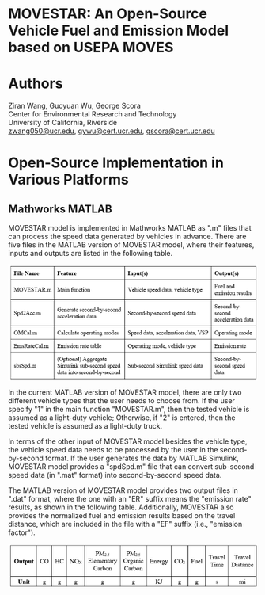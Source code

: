 MOVESTAR: An Open-Source Vehicle Fuel and Emission Model based on USEPA MOVES
============

Authors
============

  Ziran Wang, Guoyuan Wu, George Scora\
  Center for Environmental Research and Technology\
  University of California, Riverside\
  zwang050@ucr.edu, gywu@cert.ucr.edu, gscora@cert.ucr.edu
  

Open-Source Implementation in Various Platforms
===============================================

Mathworks MATLAB
----------------

MOVESTAR model is implemented in Mathworks MATLAB as ".m"
files that can process the speed data generated by vehicles in
advance. There are five files in the MATLAB version of MOVESTAR
model, where their features, inputs and outputs are listed in the 
following table.

<img src="Matlab.PNG" align="middle" width="700"/>

In the current MATLAB version of MOVESTAR model, there are only two
different vehicle types that the user needs to choose from. If the user
specify "1" in the main function "MOVESTAR.m", then the tested vehicle
is assumed as a light-duty vehicle; Otherwise, if "2" is entered, then
the tested vehicle is assumed as a light-duty truck.

In terms of the other input of MOVESTAR model besides the vehicle type,
the vehicle speed data needs to be processed by the user in the
second-by-second format. If the user generates the data by MATLAB
Simulink, MOVESTAR model provides a "spdSpd.m" file that can convert
sub-second speed data (in ".mat" format) into second-by-second speed
data.

The MATLAB version of MOVESTAR model provides two output files in ".dat"
format, where the one with an "ER" suffix means the "emission rate"
results, as shown in the following table. Additionally, MOVESTAR also provides the normalized
fuel and emission results based on the travel distance, which are
included in the file with a "EF" suffix (i.e., "emission factor").

<img src="Output.PNG" align="middle" width="700"/>
